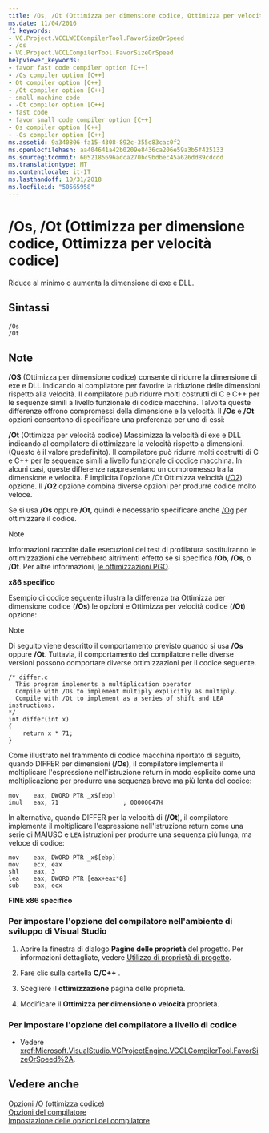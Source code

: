```yaml
---
title: /Os, /Ot (Ottimizza per dimensione codice, Ottimizza per velocità codice)
ms.date: 11/04/2016
f1_keywords:
- VC.Project.VCCLWCECompilerTool.FavorSizeOrSpeed
- /os
- VC.Project.VCCLCompilerTool.FavorSizeOrSpeed
helpviewer_keywords:
- favor fast code compiler option [C++]
- /Os compiler option [C++]
- Ot compiler option [C++]
- /Ot compiler option [C++]
- small machine code
- -Ot compiler option [C++]
- fast code
- favor small code compiler option [C++]
- Os compiler option [C++]
- -Os compiler option [C++]
ms.assetid: 9a340806-fa15-4308-892c-355d83cac0f2
ms.openlocfilehash: aa404641a42b0209e8436ca206e59a3b5f425133
ms.sourcegitcommit: 6052185696adca270bc9bdbec45a626dd89cdcdd
ms.translationtype: MT
ms.contentlocale: it-IT
ms.lasthandoff: 10/31/2018
ms.locfileid: "50565958"
---
```

# <a name="os-ot-favor-small-code-favor-fast-code"></a>/Os, /Ot (Ottimizza per dimensione codice, Ottimizza per velocità codice)

Riduce al minimo o aumenta la dimensione di exe e DLL.

## <a name="syntax"></a>Sintassi

```
/Os
/Ot
```

## <a name="remarks"></a>Note

**/OS** (Ottimizza per dimensione codice) consente di ridurre la dimensione di exe e DLL indicando al compilatore per favorire la riduzione delle dimensioni rispetto alla velocità. Il compilatore può ridurre molti costrutti di C e C++ per le sequenze simili a livello funzionale di codice macchina. Talvolta queste differenze offrono compromessi della dimensione e la velocità. Il **/Os** e **/Ot** opzioni consentono di specificare una preferenza per uno di essi:

**/Ot** (Ottimizza per velocità codice) Massimizza la velocità di exe e DLL indicando al compilatore di ottimizzare la velocità rispetto a dimensioni. (Questo è il valore predefinito). Il compilatore può ridurre molti costrutti di C e C++ per le sequenze simili a livello funzionale di codice macchina. In alcuni casi, queste differenze rappresentano un compromesso tra la dimensione e velocità. È implicita l'opzione /Ot Ottimizza velocità ([/O2](../../build/reference/o1-o2-minimize-size-maximize-speed.md)) opzione. Il **/O2** opzione combina diverse opzioni per produrre codice molto veloce.

Se si usa **/Os** oppure **/Ot**, quindi è necessario specificare anche [/Og](../../build/reference/og-global-optimizations.md) per ottimizzare il codice.

> [!NOTE]
>  Informazioni raccolte dalle esecuzioni dei test di profilatura sostituiranno le ottimizzazioni che verrebbero altrimenti effetto se si specifica **/Ob**, **/Os**, o **/Ot**. Per altre informazioni, [le ottimizzazioni PGO](../../build/reference/profile-guided-optimizations.md).

**x86 specifico**

Esempio di codice seguente illustra la differenza tra Ottimizza per dimensione codice (**/Os**) le opzioni e Ottimizza per velocità codice (**/Ot**) opzione:

> [!NOTE]
>  Di seguito viene descritto il comportamento previsto quando si usa **/Os** oppure **/Ot**. Tuttavia, il comportamento del compilatore nelle diverse versioni possono comportare diverse ottimizzazioni per il codice seguente.

```
/* differ.c
  This program implements a multiplication operator
  Compile with /Os to implement multiply explicitly as multiply.
  Compile with /Ot to implement as a series of shift and LEA instructions.
*/
int differ(int x)
{
    return x * 71;
}
```

Come illustrato nel frammento di codice macchina riportato di seguito, quando DIFFER per dimensioni (**/Os**), il compilatore implementa il moltiplicare l'espressione nell'istruzione return in modo esplicito come una moltiplicazione per produrre una sequenza breve ma più lenta del codice:

```
mov    eax, DWORD PTR _x$[ebp]
imul   eax, 71                  ; 00000047H
```

In alternativa, quando DIFFER per la velocità di (**/Ot**), il compilatore implementa il moltiplicare l'espressione nell'istruzione return come una serie di MAIUSC e `LEA` istruzioni per produrre una sequenza più lunga, ma veloce di codice:

```
mov    eax, DWORD PTR _x$[ebp]
mov    ecx, eax
shl    eax, 3
lea    eax, DWORD PTR [eax+eax*8]
sub    eax, ecx
```

**FINE x86 specifico**

### <a name="to-set-this-compiler-option-in-the-visual-studio-development-environment"></a>Per impostare l'opzione del compilatore nell'ambiente di sviluppo di Visual Studio

1. Aprire la finestra di dialogo **Pagine delle proprietà** del progetto. Per informazioni dettagliate, vedere [Utilizzo di proprietà di progetto](../../ide/working-with-project-properties.md).

1. Fare clic sulla cartella **C/C++** .

1. Scegliere il **ottimizzazione** pagina delle proprietà.

1. Modificare il **Ottimizza per dimensione o velocità** proprietà.

### <a name="to-set-this-compiler-option-programmatically"></a>Per impostare l'opzione del compilatore a livello di codice

- Vedere <xref:Microsoft.VisualStudio.VCProjectEngine.VCCLCompilerTool.FavorSizeOrSpeed%2A>.

## <a name="see-also"></a>Vedere anche

[Opzioni /O (ottimizza codice)](../../build/reference/o-options-optimize-code.md)<br/>
[Opzioni del compilatore](../../build/reference/compiler-options.md)<br/>
[Impostazione delle opzioni del compilatore](../../build/reference/setting-compiler-options.md)